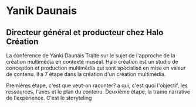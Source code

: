 # Yanik Daunais
## Directeur général et producteur chez Halo Création

La conference de Yanki Daunais Traite sur le sujet de l'approche de la création multimédia en contexte muséal.  Halo création est un studio de conception et production multimédia qui sont spécialisé en mise en valeur de contenu. Il a 7 étape dans la création d'un création multimédia.

Premières étape, c'est que veut-on raconter? a qui, c'est quoi l'objectif, les ressources, l'axes et le plan du contenu. Deuxième étape, la trame narrative de l'expérience. C'est le storyteling
